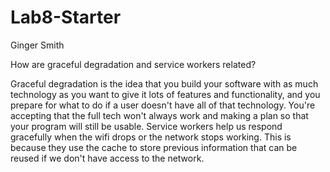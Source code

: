 # Lab8-Starter

Ginger Smith

How are graceful degradation and service workers related? 

Graceful degradation is the idea that you build your software with as much technology as you want to give it lots of features and functionality, and you prepare for what to do if a user doesn't have all of that technology. You're accepting that the full tech won't always work and making a plan so that your program will still be usable. Service workers help us respond gracefully when the wifi drops or the network stops working. This is because they use the cache to store previous information that can be reused if we don't have access to the network.
